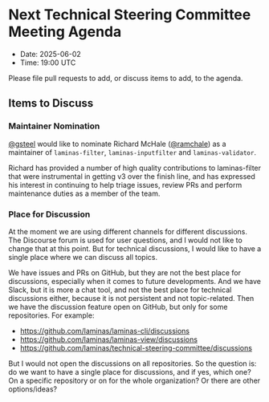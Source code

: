 # Next Technical Steering Committee Meeting Agenda

- Date: 2025-06-02
- Time: 19:00 UTC

Please file pull requests to add, or discuss items to add, to the agenda.

## Items to Discuss

### Maintainer Nomination

[@gsteel](https://github.com/gsteel/) would like to nominate  Richard McHale ([@ramchale](https://github.com/ramchale)) as a maintainer of `laminas-filter`, `laminas-inputfilter` and `laminas-validator`.

Richard has provided a number of high quality contributions to laminas-filter that were instrumental in getting v3 over the finish line, and has expressed his interest in continuing to help triage issues, review PRs and perform maintenance duties as a member of the team.

### Place for Discussion

At the moment we are using different channels for different discussions. 
The Discourse forum is used for user questions, and I would not like to change that at this point.
But for technical discussions, I would like to have a single place where we can discuss all topics.

We have issues and PRs on GitHub, but they are not the best place for discussions, especially when it comes to future developments.
And we have Slack, but it is more a chat tool, and not the best place for technical discussions either, because it is not persistent and not topic-related.
Then we have the discussion feature open on GitHub, but only for some repositories.
For example:

- https://github.com/laminas/laminas-cli/discussions
- https://github.com/laminas/laminas-view/discussions
- https://github.com/laminas/technical-steering-committee/discussions

But I would not open the discussions on all repositories.
So the question is: do we want to have a single place for discussions, and if yes, which one?
On a specific repository or on for the whole organization?
Or there are other options/ideas?
